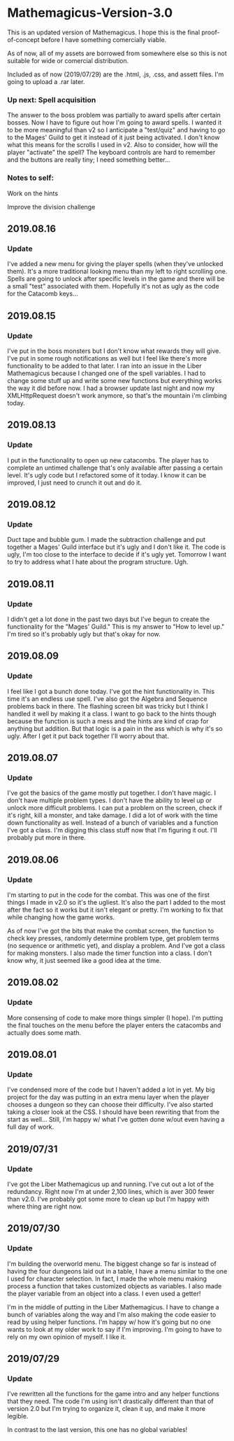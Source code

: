 # Mathemagicus-Version-3.0

This is an updated version of Mathemagicus. I hope this is the final proof-of-concept before I have something comercially viable.

As of now, all of my assets are borrowed from somewhere else so this is not suitable for wide or comercial distribution.

Included as of now (2019/07/29) are the .html, .js, .css, and assett files. I'm going to upload a .rar later.

### Up next: Spell acquisition

The answer to the boss problem was partially to award spells after certain bosses. Now I have to figure out how I'm going to award spells. I wanted it to be more meaningful than v2 so I anticipate a "test/quiz" and having to go to the Mages' Guild to get it instead of it just being activated. I don't know what this means for the scrolls I used in v2. Also to consider, how will the player "activate" the spell? The keyboard controls are hard to remember and the buttons are really tiny; I need something better...

### Notes to self:

Work on the hints

Improve the division challenge

## 2019.08.16

### Update

I've added a new menu for giving the player spells (when they've unlocked them). It's a more traditional looking menu than my left to right scrolling one. Spells are going to unlock after specific levels in the game and there will be a small "test" associated with them. Hopefully it's not as ugly as the code for the Catacomb keys...

## 2019.08.15

### Update

I've put in the boss monsters but I don't know what rewards they will give. I've put in some rough notifications as well but I feel like there's more functionality to be added to that later. I ran into an issue in the Liber Mathemagicus because I changed one of the spell variables. I had to change some stuff up and write some new functions but everything works the way it did before now. I had a browser update last night and now my XMLHttpRequest doesn't work anymore, so that's the mountain i'm climbing today.

## 2019.08.13

### Update

I put in the functionality to open up new catacombs. The player has to complete an untimed challenge that's only available after passing a certain level. It's ugly code but I refactored some of it today. I know it can be improved, I just need to crunch it out and do it.  

## 2019.08.12

### Update

Duct tape and bubble gum. I made the subtraction challenge and put together a Mages' Guild interface but it's ugly and I don't like it. The code is ugly, I'm too close to the interface to decide if it's ugly yet. Tomorrow I want to try to address what I hate about the program structure. Ugh.

## 2019.08.11

### Update

I didn't get a lot done in the past two days but I've begun to create the functionality for the "Mages' Guild." This is my answer to "How to level up." I'm tired so it's probably ugly but that's okay for now.

## 2019.08.09

### Update

I feel like I got a bunch done today. I've got the hint functionality in. This time it's an endless use spell. I've also got the Algebra and Sequence problems back in there. The flashing screen bit was tricky but I think I handled it well by making it a class. I want to go back to the hints though because the function is such a mess and the hints are kind of crap for anything but addition. But that logic is a pain in the ass which is why it's so ugly. After I get it put back together I'll worry about that.

## 2019.08.07

### Update

I've got the basics of the game mostly put together. I don't have magic. I don't have multiple problem types. I don't have the ability to level up or unlock more difficult problems. I can put a problem on the screen, check if it's right, kill a monster, and take damage. I did a lot of work with the time down functionality as well. Instead of a bunch of variables and a function I've got a class. I'm digging this class stuff now that I'm figuring it out. I'll probably put more in there. 

## 2019.08.06

### Update

I'm starting to put in the code for the combat. This was one of the first things I made in v2.0 so it's the ugliest. It's also the part I added to the most after the fact so it works but it isn't elegant or pretty. I'm working to fix that while changing how the game works. 

As of now I've got the bits that make the combat screen, the function to check key presses, randomly determine problem type, get problem terms (no sequence or arithmetic yet), and display a problem. And I've got a class for making monsters. I also made the timer function into a class. I don't know why, it just seemed like a good idea at the time. 

## 2019.08.02

### Update

More consensing of code to make more things simpler (I hope). I'm putting the final touches on the menu before the player enters the catacombs and actually does some math. 

## 2019.08.01

### Update

I've condensed more of the code but I haven't added a lot in yet. My big project for the day was putting in an extra menu layer when the player chooses a dungeon so they can choose their difficulty. I've also started taking a closer look at the CSS. I should have been rewriting that from the start as well... Still, I'm happy w/ what I've gotten done w/out even having a full day of work.

## 2019/07/31

### Update

I've got the Liber Mathemagicus up and running. I've cut out a lot of the redundancy. Right now I'm at under 2,100 lines, which is aver 300 fewer than v2.0. I've probably got some more to clean up but I'm happy with where thing are right now. 

## 2019/07/30

### Update

I'm building the overworld menu. The biggest change so far is instead of having the four dungeons laid out in a table, I have a menu similar to the one I used for character selection. In fact, I made the whole menu making process a function that takes customized objects as variables. I also made the player variable from an object into a class. I even used a getter! 

I'm in the middle of putting in the Liber Mathemagicus. I have to change a bunch of variables along the way and I'm also making the code easier to read by using helper functions. I'm happy w/ how it's going but no one wants to look at my older work to say if I'm improving. I'm going to have to rely on my own opinion of myself. I like it.

## 2019/07/29

### Update

I've rewritten all the functions for the game intro and any helper functions that they need. The code I'm using isn't drastically different than that of version 2.0 but I'm trying to organize it, clean it up, and make it more legible. 

In contrast to the last version, this one has no global variables!
